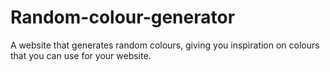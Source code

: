 # Random-colour-generator
A website that generates random colours, giving you inspiration on colours that you can use for your website.
